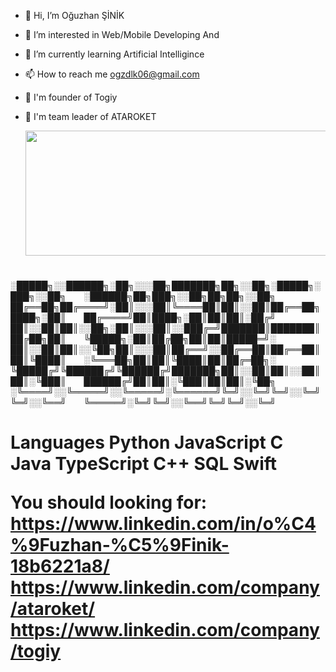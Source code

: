 - 👋 Hi, I’m Oğuzhan ŞİNİK
- 👀 I’m interested in Web/Mobile Developing And 
- 🌱 I’m currently learning Artificial Intelligince
- 📫 How to reach me ogzdlk06@gmail.com
- 💼 I'm founder of Togiy 
- 🚀 I'm team leader of ATAROKET

  <img src="https://i.giphy.com/media/ko7twHhomhk8E/giphy.webp" width="1000" height="200" align="center"/>

  <h1 align="center">
░█████╗░░██████╗░██╗░░░██╗███████╗██╗░░██╗░█████╗░███╗░░██╗  ░██████╗██╗███╗░░██╗██╗██╗░░██╗
██╔══██╗██╔════╝░██║░░░██║╚════██║██║░░██║██╔══██╗████╗░██║  ██╔════╝██║████╗░██║██║██║░██╔╝
██║░░██║██║░░██╗░██║░░░██║░░███╔═╝███████║███████║██╔██╗██║  ╚█████╗░██║██╔██╗██║██║█████═╝░
██║░░██║██║░░╚██╗██║░░░██║██╔══╝░░██╔══██║██╔══██║██║╚████║  ░╚═══██╗██║██║╚████║██║██╔═██╗░
╚█████╔╝╚██████╔╝╚██████╔╝███████╗██║░░██║██║░░██║██║░╚███║  ██████╔╝██║██║░╚███║██║██║░╚██╗
░╚════╝░░╚═════╝░░╚═════╝░╚══════╝╚═╝░░╚═╝╚═╝░░╚═╝╚═╝░░╚══╝  ╚═════╝░╚═╝╚═╝░░╚══╝╚═╝╚═╝░░╚═╝ <h1/>
Languages
Python JavaScript C Java TypeScript C++ SQL Swift

You should looking for:
https://www.linkedin.com/in/o%C4%9Fuzhan-%C5%9Finik-18b6221a8/
https://www.linkedin.com/company/ataroket/
https://www.linkedin.com/company/togiy


